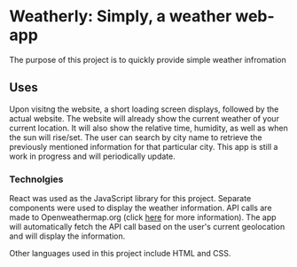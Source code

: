 # Weatherly: Simply, a weather web-app

The purpose of this project is to quickly provide simple weather infromation

## Uses

Upon visitng the website, a short loading screen displays, followed by the actual website. The website will already show the current weather of your current location. It will also show the relative time, humidity, as well as when the sun will rise/set. The user can search by city name to retrieve the previously mentioned information for that particular city. This app is still a work in progress and will periodically update.

### Technolgies

React was used as the JavaScript library for this project. Separate components were used to display the weather information. API calls are made to Openweathermap.org (click <a href="https://openweathermap.org/">here</a> for more information). The app will automatically fetch the API call based on the user's current geolocation and will display the information.

Other languages used in this project include HTML and CSS.
